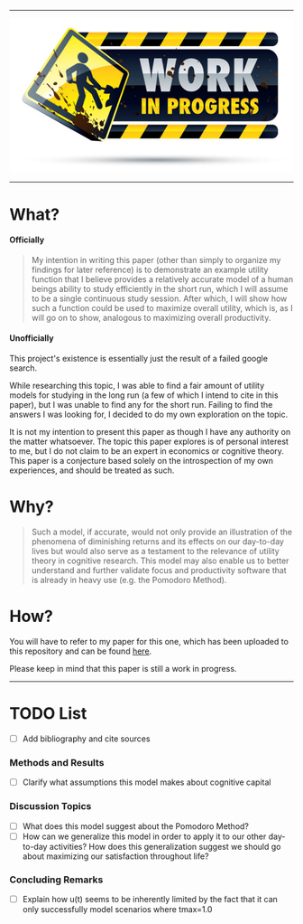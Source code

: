 -----------------------------------------------------
![Under Construction](img/under-construction.jpg)

-----------------------------------------------------

# What?

#### Officially
> My intention in writing this paper (other than simply to organize my findings for later reference) is to demonstrate an example utility function that I believe provides a relatively accurate model of a human beings ability to study efficiently in the short run, which I will assume to be a single continuous study session. After which, I will show how such a function could be used to maximize overall utility, which is, as I will go on to show, analogous to maximizing overall productivity.

#### Unofficially
This project's existence is essentially just the result of a failed google search.

While researching this topic, I was able to find a fair amount of utility models for studying in the long run (a few of which I intend to cite in this paper), but I was unable to find any for the short run. Failing to find the answers I was looking for, I decided to do my own exploration on the topic.

It is not my intention to present this paper as though I have any authority on the matter whatsoever. The topic this paper explores is of personal interest to me, but I do not claim to be an expert in economics or cognitive theory. This paper is a conjecture based solely on the introspection of my own experiences, and should be treated as such.


# Why?

> Such a model, if accurate, would not only provide an illustration of the phenomena of diminishing returns and its effects on our day-to-day lives but would also serve as a testament to the relevance of utility theory in cognitive research. This model may also enable us to better understand and further validate focus and productivity software that is already in heavy use (e.g. the Pomodoro Method). 


# How?
You will have to refer to my paper for this one, which has been uploaded to this repository and can be found [here](UtilityFunctionForStudying.pdf).

Please keep in mind that this paper is still a work in progress.

-----------------------------------------------------

# TODO List

- [ ] Add bibliography and cite sources

### Methods and Results
- [ ] Clarify what assumptions this model makes about cognitive capital

### Discussion Topics
- [ ] What does this model suggest about the Pomodoro Method?
- [ ] How can we generalize this model in order to apply it to our other day-to-day activities? How does this generalization suggest we should go about maximizing our satisfaction throughout life?

### Concluding Remarks
- [ ] Explain how u(t) seems to be inherently limited by the fact that it can only successfully model scenarios where tmax=1.0
